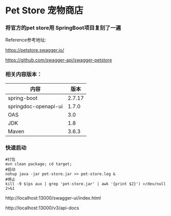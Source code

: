 # Pet Store 宠物商店
### 将官方的pet store用 SpringBoot项目复刻了一遍
Reference参考地址:

https://petstore.swagger.io/

https://github.com/swagger-api/swagger-petstore


### 相关内容版本：

| 内容                   | 版本     |
|----------------------|--------|
| spring-boot          | 2.7.17 |
| springdoc-openapi-ui | 1.7.0  |
| OAS                  | 3.0    |
| JDK                  | 1.8    |
| Maven                | 3.6.3  |


### 快速启动
```
#打包
mvn clean package; cd target;
#启动
nohup java -jar pet-store.jar >> pet-store.log &
#停止
kill -9 $(ps aux | grep 'pet-store.jar' | awk '{print $2}') >/dev/null 2>&1
```
http://localhost:13000/swagger-ui/index.html

http://localhost:13000/v3/api-docs
